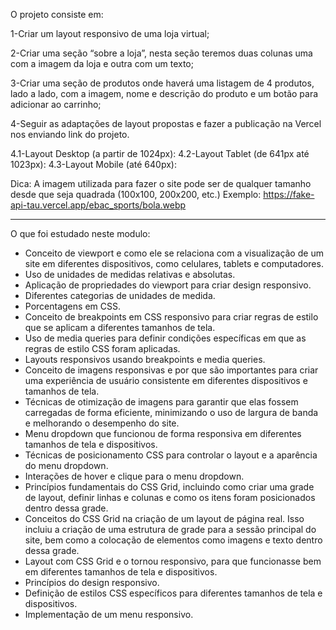 O projeto consiste em:

1-Criar um layout responsivo de uma loja virtual;

2-Criar uma seção “sobre a loja”, nesta seção teremos duas colunas uma com a imagem da loja e outra com um texto;

3-Criar uma seção de produtos onde haverá uma listagem de 4 produtos, lado a lado, com a imagem, nome e descrição do produto e um botão para adicionar ao carrinho;

4-Seguir as adaptações de layout propostas e fazer a publicação na Vercel nos enviando link do projeto. 



4.1-Layout Desktop (a partir de 1024px): 
4.2-Layout Tablet (de 641px até 1023px):
4.3-Layout Mobile (até 640px):

Dica: A imagem utilizada para fazer o site pode ser de qualquer tamanho desde que seja quadrada (100x100, 200x200, etc.)
Exemplo: https://fake-api-tau.vercel.app/ebac_sports/bola.webp

________________________________________________________________________________________________________________________________________________________________

O que foi estudado neste modulo:

* Conceito de viewport e como ele se relaciona com a visualização de um site em diferentes dispositivos, como celulares, tablets e computadores.
* Uso de unidades de medidas relativas e absolutas.
* Aplicação de propriedades do viewport para criar design responsivo.
* Diferentes categorias de unidades de medida.
* Porcentagens em CSS.
* Conceito de breakpoints em CSS responsivo para criar regras de estilo que se aplicam a diferentes tamanhos de tela.
* Uso de media queries para definir condições específicas em que as regras de estilo CSS foram aplicadas.
* Layouts responsivos usando breakpoints e media queries.
* Conceito de imagens responsivas e por que são importantes para criar uma experiência de usuário consistente em diferentes dispositivos e tamanhos de tela.
* Técnicas de otimização de imagens para garantir que elas fossem carregadas de forma eficiente, minimizando o uso de largura de banda e melhorando o desempenho do site.
* Menu dropdown que funcionou de forma responsiva em diferentes tamanhos de tela e dispositivos.
* Técnicas de posicionamento CSS para controlar o layout e a aparência do menu dropdown.
* Interações de hover e clique para o menu dropdown.
* Princípios fundamentais do CSS Grid, incluindo como criar uma grade de layout, definir linhas e colunas e como os itens foram posicionados dentro dessa grade.
* Conceitos do CSS Grid na criação de um layout de página real. Isso incluiu a criação de uma estrutura de grade para a sessão principal do site, bem como a colocação de elementos como imagens e texto dentro dessa grade.
* Layout com CSS Grid e o tornou responsivo, para que funcionasse bem em diferentes tamanhos de tela e dispositivos.
* Princípios do design responsivo.
* Definição de estilos CSS específicos para diferentes tamanhos de tela e dispositivos.
* Implementação de um menu responsivo.

